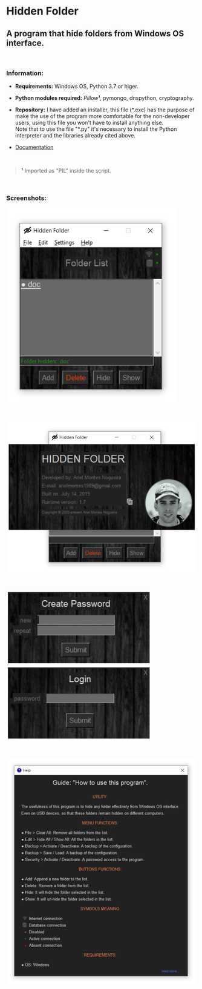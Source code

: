 # Hidden Folder

## A program that hide folders from Windows OS interface.

<br>

### Information:

- **Requirements:** Windows OS, Python 3.7 or higer.

- **Python modules required:** _Pillow_**¹**, pymongo, dnspython, cryptography.

- **Repository:** I have added an installer, this file (\*.exe) has the purpose of make the use of the program more comfortable for the
non-developer users, using this file you won't have to install anything else. <br>
Note that to use the file "\*.py" it's necessary to install the Python interpreter and the libraries already cited above.
- [Documentation](https://github.com/Ariel-MN/Hidden_Folder/wiki)

<br>

> **¹** Imported as "PIL" inside the script.

<br>

### Screenshots:

![Screenshot](docs/Screenshot_1.png)

<br>

![Screenshot](docs/Screenshot_2.png)

<br>

![Screenshot](docs/Screenshot_3.png) ![Screenshot](docs/Screenshot_4.png)

<br>

![Screenshot](docs/Screenshot_5.png)
